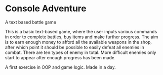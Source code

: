# Console Adventure
A text based battle game

This is a basic text-based game, where the user inputs various commands in order to complete battles,
buy items and make further progress. The aim is to earn enough money to afford all the available weapons
in the shop, after which point it should be possible to easily defeat all enemies in combat. There are
ten types of enemy in total. More difficult enemies only start to appear after enough progress has been made.

A first exercise in OOP and game logic. Made in a day.
